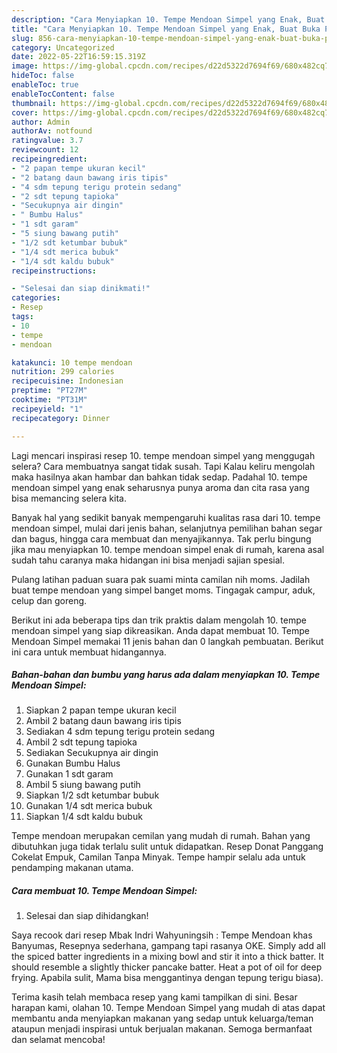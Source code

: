 ```yaml
---
description: "Cara Menyiapkan 10. Tempe Mendoan Simpel yang Enak, Buat Buka Puasa Lezat"
title: "Cara Menyiapkan 10. Tempe Mendoan Simpel yang Enak, Buat Buka Puasa Lezat"
slug: 856-cara-menyiapkan-10-tempe-mendoan-simpel-yang-enak-buat-buka-puasa-lezat
category: Uncategorized
date: 2022-05-22T16:59:15.319Z
image: https://img-global.cpcdn.com/recipes/d22d5322d7694f69/680x482cq70/10-tempe-mendoan-simpel-foto-resep-utama.jpg
hideToc: false
enableToc: true
enableTocContent: false
thumbnail: https://img-global.cpcdn.com/recipes/d22d5322d7694f69/680x482cq70/10-tempe-mendoan-simpel-foto-resep-utama.jpg
cover: https://img-global.cpcdn.com/recipes/d22d5322d7694f69/680x482cq70/10-tempe-mendoan-simpel-foto-resep-utama.jpg
author: Admin
authorAv: notfound
ratingvalue: 3.7
reviewcount: 12
recipeingredient:
- "2 papan tempe ukuran kecil"
- "2 batang daun bawang iris tipis"
- "4 sdm tepung terigu protein sedang"
- "2 sdt tepung tapioka"
- "Secukupnya air dingin"
- " Bumbu Halus"
- "1 sdt garam"
- "5 siung bawang putih"
- "1/2 sdt ketumbar bubuk"
- "1/4 sdt merica bubuk"
- "1/4 sdt kaldu bubuk"
recipeinstructions:

- "Selesai dan siap dinikmati!"
categories:
- Resep
tags:
- 10
- tempe
- mendoan

katakunci: 10 tempe mendoan 
nutrition: 299 calories
recipecuisine: Indonesian
preptime: "PT27M"
cooktime: "PT31M"
recipeyield: "1"
recipecategory: Dinner

---
```



Lagi mencari inspirasi resep 10. tempe mendoan simpel yang menggugah selera? Cara membuatnya sangat tidak susah. Tapi Kalau keliru mengolah maka hasilnya akan hambar dan bahkan tidak sedap. Padahal 10. tempe mendoan simpel yang enak seharusnya punya aroma dan cita rasa yang bisa memancing selera kita.


Banyak hal yang sedikit banyak mempengaruhi kualitas rasa dari 10. tempe mendoan simpel, mulai dari jenis bahan, selanjutnya pemilihan bahan segar dan bagus, hingga cara membuat dan menyajikannya. Tak perlu bingung jika mau menyiapkan 10. tempe mendoan simpel enak di rumah, karena asal sudah tahu caranya maka hidangan ini bisa menjadi sajian spesial.

Pulang latihan paduan suara pak suami minta camilan nih moms. Jadilah buat tempe mendoan yang simpel banget moms. Tingagak campur, aduk, celup dan goreng.


Berikut ini ada beberapa tips dan trik praktis dalam mengolah 10. tempe mendoan simpel yang siap dikreasikan. Anda dapat membuat 10. Tempe Mendoan Simpel memakai 11 jenis bahan dan 0 langkah pembuatan. Berikut ini cara untuk membuat hidangannya.

<!--inarticleads1-->

##### Bahan-bahan dan bumbu yang harus ada dalam menyiapkan 10. Tempe Mendoan Simpel:

1. Siapkan 2 papan tempe ukuran kecil
1. Ambil 2 batang daun bawang iris tipis
1. Sediakan 4 sdm tepung terigu protein sedang
1. Ambil 2 sdt tepung tapioka
1. Sediakan Secukupnya air dingin
1. Gunakan  Bumbu Halus
1. Gunakan 1 sdt garam
1. Ambil 5 siung bawang putih
1. Siapkan 1/2 sdt ketumbar bubuk
1. Gunakan 1/4 sdt merica bubuk
1. Siapkan 1/4 sdt kaldu bubuk


Tempe mendoan merupakan cemilan yang mudah di rumah. Bahan yang dibutuhkan juga tidak terlalu sulit untuk didapatkan. Resep Donat Panggang Cokelat Empuk, Camilan Tanpa Minyak. Tempe hampir selalu ada untuk pendamping makanan utama. 

<!--inarticleads2-->

##### Cara membuat 10. Tempe Mendoan Simpel:


1. Selesai dan siap dihidangkan!

Saya recook dari resep Mbak Indri Wahyuningsih : Tempe Mendoan khas Banyumas, Resepnya sederhana, gampang tapi rasanya OKE. Simply add all the spiced batter ingredients in a mixing bowl and stir it into a thick batter. It should resemble a slightly thicker pancake batter. Heat a pot of oil for deep frying. Apabila sulit, Mama bisa menggantinya dengan tepung terigu biasa). 

Terima kasih telah membaca resep yang kami tampilkan di sini. Besar harapan kami, olahan 10. Tempe Mendoan Simpel yang mudah di atas dapat membantu anda menyiapkan makanan yang sedap untuk keluarga/teman ataupun menjadi inspirasi untuk berjualan makanan. Semoga bermanfaat dan selamat mencoba!
